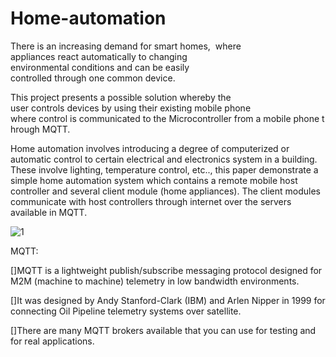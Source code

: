 # Home-automation

There is an increasing demand for smart homes,  where 
appliances react automatically to changing  environmental conditions and can be easily  controlled through one common device.

This project presents a possible solution whereby the user controls devices by using their existing mobile phone where control is communicated to the Microcontroller from a mobile phone through MQTT.

Home automation involves introducing a degree of computerized or automatic control to certain electrical and electronics system in a building.
These involve lighting, temperature control, etc.., this paper demonstrate a simple home automation system which contains a remote mobile host controller and several client module (home appliances).
The client modules communicate with host controllers through internet over the servers available in MQTT.

![1](https://user-images.githubusercontent.com/69961625/122793490-e57ee680-d2d8-11eb-8ea4-8debaf5b76ef.png)


MQTT:

[]MQTT is a lightweight publish/subscribe messaging protocol designed for M2M (machine to machine) telemetry in low bandwidth environments.

[]It was designed by Andy Stanford-Clark (IBM) and Arlen Nipper in 1999 for connecting Oil Pipeline telemetry systems over satellite.

[]There are many MQTT brokers available that you can use for testing and for real applications.
